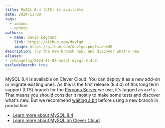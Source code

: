 ```yaml
---
title: MySQL 8.4 (LTS) is available
date: 2024-11-08
tags:
  - addons
  - update
authors:
  - name: David Legrand
    link: https://github.com/davlgd
    image: https://github.com/davlgd.png?size=40
description: Try the new branch now, and discover what's new
aliases:
- /changelog/2024-11-08-mysql-mysql-8.4.0
excludeSearch: true
---
```


MySQL 8.4 is available on Clever Cloud. You can deploy it as a new add-on or migrate existing ones. As this is the first release (8.4.0) of this long term support (LTS) branch for the [Percona Server](https://www.percona.com/mysql/software/percona-server-for-mysql) we use, it's tagged as `early`. That means you should consider it mostly to make some tests and discover what's new. But we recommend [waiting a bit](https://www.percona.com/blog/severe-instability-of-mysql-8-0-38-8-4-1-and-9-0-resolved-in-upcoming-releases/) before using a new branch in production.

* [Learn more about MySQL 8.4](https://www.percona.com/blog/mysql-8-4-first-peek/)
* [Learn more about MySQL on Clever Cloud](/doc/addons/mysql/)
